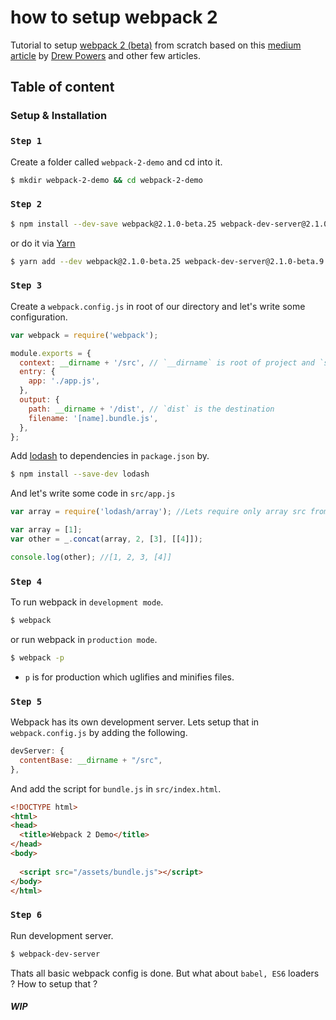 # how to setup webpack 2

Tutorial to setup [webpack 2 (beta)](https://webpack.github.io/docs/roadmap.html) from scratch based on this [medium article](https://blog.madewithenvy.com/getting-started-with-webpack-2-ed2b86c68783#.3dou6bawv) by [Drew Powers](https://blog.madewithenvy.com/@an_ennui) and other few articles.

## Table of content

### Setup & Installation

### **```Step 1```**

Create a folder called ```webpack-2-demo``` and cd into it.

```bash
$ mkdir webpack-2-demo && cd webpack-2-demo
```

### **```Step 2```**

```bash
$ npm install --dev-save webpack@2.1.0-beta.25 webpack-dev-server@2.1.0-beta.9
```

or do it via [Yarn](https://yarnpkg.com/)

```bash
$ yarn add --dev webpack@2.1.0-beta.25 webpack-dev-server@2.1.0-beta.9
```

### **```Step 3```**

Create a ```webpack.config.js``` in root of our directory and let's write some configuration.

```js
var webpack = require('webpack');

module.exports = {
  context: __dirname + '/src', // `__dirname` is root of project and `src` is source
  entry: {
    app: './app.js',
  },
  output: {
    path: __dirname + '/dist', // `dist` is the destination
    filename: '[name].bundle.js',
  },
};
```

Add [lodash](https://lodash.com) to dependencies in ```package.json``` by.

```bash
$ npm install --save-dev lodash
```

And let's write some code in ```src/app.js```

```js
var array = require('lodash/array'); //Lets require only array src from lodash

var array = [1];
var other = _.concat(array, 2, [3], [[4]]);

console.log(other); //[1, 2, 3, [4]]
```

### **```Step 4```**

To run webpack in ```development mode```.

```bash
$ webpack
```

or run webpack in ```production mode```.

```bash
$ webpack -p
```

- ```p``` is for production which uglifies and minifies files.

### **```Step 5```**

Webpack has its own development server. Lets setup that in ```webpack.config.js``` by adding the following.

```js
devServer: {
  contentBase: __dirname + "/src",
},
```

And add the script for ```bundle.js``` in ```src/index.html```.

```html
<!DOCTYPE html>
<html>
<head>
  <title>Webpack 2 Demo</title>
</head>
<body>
		
  <script src="/assets/bundle.js"></script>
</body>
</html>
```

### **```Step 6```**

Run development server.

```bash
$ webpack-dev-server
```

Thats all basic webpack config is done. But what about ```babel, ES6``` loaders ? How to setup that ?

##### WIP


